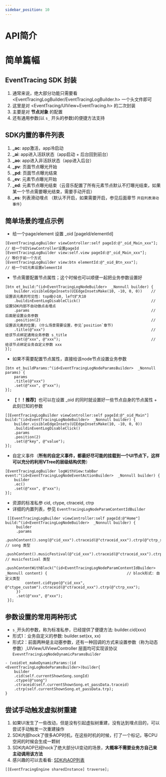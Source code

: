 ```yaml
---
sidebar_position: 10
---
```

# API简介

# 简单篇幅

## EventTracing SDK 封装

1. 通常来说，绝大部分功能只需要看 <EventTracingLogBuilder/EventTracingLogBuilder.h> 一个头文件即可
2. 这里是对 <EventTracing/UIView+EventTracing.h> 的二次封装
3. 主要是对 **节点对象** 的配置
4. 还有通用参数(以 `s_` 开头的参数)的便捷方法支持
## SDK内置的事件列表

1. **_ac**: app激活，app冷启动
2. **_ai**: app进入活跃状态（app启动 + 后台回到前台）
3. **_ao**: app进入非活跃状态（app进入后台）
4. **_pv**: 页面节点曝光开始
5. **_pd**: 页面节点曝光结束
6. **_ev**: 元素节点曝光开始
7. **_ed**: 元素节点曝光结束（云音乐配置了所有元素节点默认不打曝光结束，如果某一个节点需要曝光结束，需要手动开启）
8. **_es**: 列表滑动埋点 （默认不开启，如果需要开启，参见后面章节 `开启列表滑动事件`）
## 简单场景的埋点示例

- 给一个page/element 设置 _oid [pageId/elementId]

```objc
[EventTracingLogBuilder viewController:self pageId:@"_oid_Main_xxx"];    // 给一个UIViewController设置pageId
[EventTracingLogBuilder view:self.view pageId:@"_oid_Main_xxx"];         // 等价于前一个方式
[EventTracingLogBuilder view:btn elementId:@"_oid_Btn_xxx"];             // 给一个UI元素设置elementId
```

- 节点需要配置节点属性；这个时候也可以顺便一起把业务参数设置好

```objc
[btn et_build:^(id<EventTracingLogNodeBuilder>  _Nonnull builder) {
    builder.visibleEdgeInsets(UIEdgeInsetsMake(10, -10, 0, 0))    // 设置该元素的可见性: top缩小10, left扩大10
    .buildinEventLogDisableClick()                                // 设置SDK内部不自动做点击埋点
    .params                                                       // 后面是设置业务参数
    .position(2)                                                  // 设置该元素的位置; (什么场景需要设置，参见`position`章节)
    .title(@"xxx")                                                // 给该节点绑定通用业务参数 s_title
    .set(@"xxx", @"xxx");                                         // 给该节点绑定业务自定义参数 xxx
}];
```

- 如果不需要配置节点属性，直接给该node节点设置业务参数

```objc
[btn et_buildParams:^(id<EventTracingLogNodeParamsBuilder>  _Nonnull params) {
    params                                                      
    .title(@"xxx")
    .set(@"xxx", @"xxx");
}];
```

- 【**！！推荐**】也可以在设置 _oid 的同时就设置好一些节点自身的节点属性 + 此刻已知的参数

```objc
[[EventTracingLogBuilder viewController:self pageId:@"_oid_Main"] build:^(id<EventTracingLogNodeBuilder>  _Nonnull builder) {
    builder.visibleEdgeInsets(UIEdgeInsetsMake(10, -10, 0, 0))
    .buildinEventLogDisableClick()
    .params
    .position(2)
    .set(@"key", @"value");
}];
```

- 自定义事件（**所有的自定义事件，都最好尽可能的挂载到一个UI节点下，这样可以充分的利用VTree的层级结构优势**）

```objc
[EventTracingLogBuilder logWithView:tabBar event:^(id<EventTracingLogNodeEventActionBuilder>  _Nonnull builder) {
    builder
    .ec()
    .set(@"xxx", @"xxx");
}];
```

- 资源的标准私参 cid, ctype, ctraceid, ctrp
- 详细的内置列表，参见 `EventTracingLogNodeParamContentIdBuilder`

```objc
 [[EventTracingLogBuilder viewController:self pageId:@"Home"] build:^(id<EventTracingLogNodeBuilder>  _Nonnull builder) {
     builder
     .params
     .pushContent().song(@"cid_xxx").ctraceid(@"ctraceid_xxx").ctrp(@"ctrp_xxx").pop()                                    // song 类型
     .pushContent().musicFestival(@"cid_xxx").ctraceid(@"ctraceid_xxx").ctrp(@"ctrp_xxx").pop()                           // musicfestival 类型
     .pushContentWithBlock(^(id<EventTracingLogNodeParamContentIdBuilder>  _Nonnull content) {                                    // block形式: 自定义类型
         content.cidtype(@"cid_xxx", @"ctype_custom").ctraceid(@"ctraceid_xxx").ctrp(@"ctrp_xxx");
     })
     .set(@"xxx", @"xxx");
 }];
```

## 参数设置的常用两种形式
- `s_`开头的参数，称为标准私参，已经提供了便捷方法: builder.cid(xxx)
- 形式1：业务自定义的参数: builder.set(xx, xx)
- 形式2：前面两种是主动塞参数，还有一种回调的方式来设置参数（称为动态参数）,UIView/UIViewController 层面均可实现该协议 `EvevntTracingLogNodeDynamicParamsBuilder`

```objc
- (void)et_makeDynamicParams:(id <EventTracingLogNodeParamsBuilder>)builder{
    builder
    .cid(self.currentShownSong.songId)
    .ctype(@"song")
    .ctraceid(self.currentShownSong.et_passData.traceid)
    .ctrp(self.currentShownSong.et_passData.trp);
}
```

## 尝试手动触发虚拟树重建

1. 如果UI发生了一些改动，但是没有引起虚拟树重建，没有达到埋点目的，可以尝试手动触发一次重建操作
2. SDK内部hock了很多AOP时机，在这些时机的时候，打了一个标记，等CPU空闲的时候会生成一颗树
3. SDK内AOP已经hock了绝大部分UI变动的场景，**大概率不需要业务方自己来主动调用该方法**
4. 感兴趣的可以去看看: [SDK内AOP列表](./)

```objc
[[EventTracingEngine sharedInstance] traverse];
```

